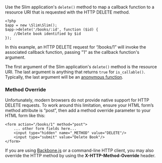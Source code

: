 Use the Slim application's `delete()` method to map a callback function to a resource URI that is requested with
the HTTP DELETE method.

    <?php
    $app = new \Slim\Slim();
    $app->delete('/books/:id', function ($id) {
        //Delete book identified by $id
    });

In this example, an HTTP DELETE request for “/books/1” will invoke the associated callback function, passing "1" as
the callback function's argument.

The first argument of the Slim application's `delete()` method is the resource URI. The last argument is anything that
returns `true` for `is_callable()`. Typically, the last argument will be an [anonymous function][anon-func].

### Method Override

Unfortunately, modern browsers do not provide native support for HTTP DELETE requests. To work around this limitation,
ensure your HTML form’s method attribute is “post”, then add a method override parameter to your HTML form like this:

    <form action="/books/1" method="post">
        ... other form fields here...
        <input type="hidden" name="_METHOD" value="DELETE"/>
        <input type="submit" value="Delete Book"/>
    </form>

If you are using [Backbone.js][backbone] or a command-line HTTP client, you may also override the HTTP method by
using the **X-HTTP-Method-Override** header.

[anon-func]: http://php.net/manual/en/functions.anonymous.php
[backbone]: http://documentcloud.github.com/backbone/
